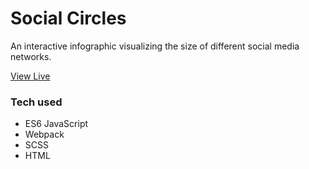 # Social Circles

An interactive infographic visualizing the size of different social media networks.

<a href="http://socialcircles.arjanjassal.me/">View Live</a>

### Tech used
- ES6 JavaScript
- Webpack
- SCSS
- HTML